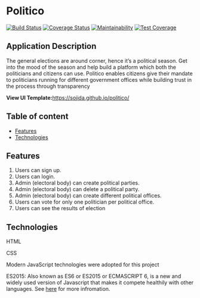 # Politico

[![Build Status](https://travis-ci.org/sojida/politico.svg?branch=develop)](https://travis-ci.org/sojida/politico)
[![Coverage Status](https://coveralls.io/repos/github/sojida/politico/badge.svg)](https://coveralls.io/github/sojida/politico)
[![Maintainability](https://api.codeclimate.com/v1/badges/61f8b16123a419d7b7b3/maintainability)](https://codeclimate.com/github/sojida/politico/maintainability)
[![Test Coverage](https://api.codeclimate.com/v1/badges/61f8b16123a419d7b7b3/test_coverage)](https://codeclimate.com/github/sojida/politico/test_coverage)


## Application Description
The general elections are around corner, hence it’s a political season. Get into the mood of the
season and help build a platform which both the politicians and citizens can use.
Politico enables citizens give their mandate to politicians running for different government offices
while building trust in the process through transparency

<b> View UI Template:</b>https://sojida.github.io/politico/<br/>


## Table of content

 * [Features](#features)
 * [Technologies](#technologies)


 ## Features

1. Users can sign up.
2. Users can login.
3. Admin (electoral body) can create political parties.
4. Admin (electoral body) can delete a political party.
5. Admin (electoral body) can create different ​political offices​.
6. Users can vote for only one politician per ​political office​.
7. Users can see the results of election


## Technologies
HTML

CSS

Modern JavaScript technologies were adopted for this project

ES2015: Also known as ES6 or ES2015 or ECMASCRIPT 6, is a new and widely used version of Javascript
that makes it compete healthily with other languages. See [here](https://en.wikipedia.org/wiki/ECMAScript) for more infromation.
